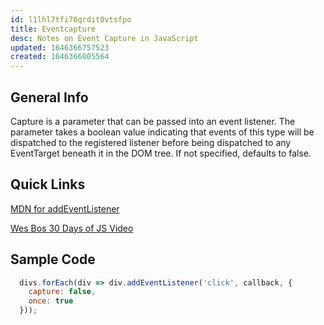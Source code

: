 ```yaml
---
id: l1lhl7tfi70qrdit0vtsfpo
title: Eventcapture
desc: Notes on Event Capture in JavaScript
updated: 1646366757523
created: 1646366005564
---
```

## General Info

Capture is a parameter that can be passed into an event listener. The parameter takes a boolean value indicating that events of this type will be dispatched to the registered listener before being dispatched to any EventTarget beneath it in the DOM tree. If not specified, defaults to false.

## Quick Links

[MDN for addEventListener](https://developer.mozilla.org/en-US/docs/Web/API/EventTarget/addEventListener)

[Wes Bos 30 Days of JS Video](https://www.youtube.com/watch?v=F1anRyL37lE)

## Sample Code

```javascript
  divs.forEach(div => div.addEventListener('click', callback, {
    capture: false,
    once: true
  }));
```
